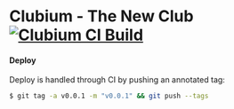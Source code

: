 # Clubium - The New Club [![Clubium CI Build](https://github.com/terjokhin/clubium/actions/workflows/build.yml/badge.svg?branch=master)](https://github.com/terjokhin/clubium/actions/workflows/build.yml)

#### Deploy

Deploy is handled through CI by pushing an annotated tag:

```bash
$ git tag -a v0.0.1 -m "v0.0.1" && git push --tags
```
